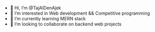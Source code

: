 - 👋 Hi, I’m @TajAlDenAjek
- 👀 I’m interested in Web development && Competitive programming
- 🌱 I’m currently learning MERN stack
- 💞️ I’m looking to collaborate on backend web projects

<!---
TajAlDenAjek/TajAlDenAjek is a ✨ special ✨ repository because its `README.md` (this file) appears on your GitHub profile.
You can click the Preview link to take a look at your changes.
--->
